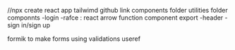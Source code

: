 //npx create react app
tailwimd
github link
components folder
utilities folder
componnts
    -login
    -rafce : react arrow function component export
            -header
            -sign in/sign up

formik to make forms using validations
useref         